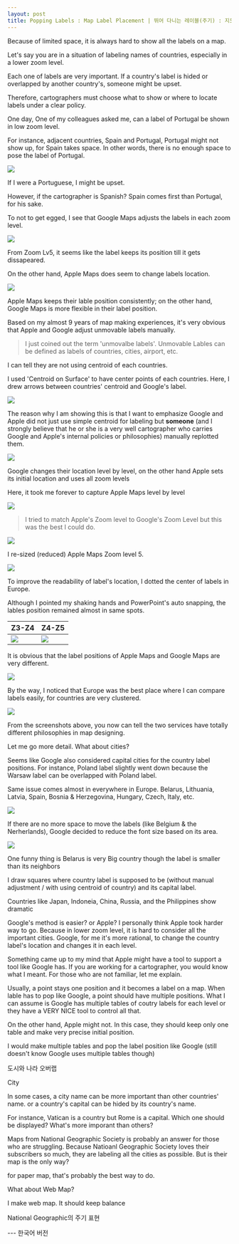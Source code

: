 ```yaml
---
layout: post
title: Popping Labels : Map Label Placement | 뛰어 다니는 레이블(주기) : 지도 레이블(주기) 위치
---
```


Because of limited space,
it is always hard to show all the labels on a map.


Let's say you are in a situation of labeling names of countries, especially in a lower zoom level.


Each one of labels are very important.
If a country's label is hided or overlapped by another country's, someone might be upset.


Therefore, cartographers must choose what to show or where to locate labels under a clear policy.


One day,
One of my colleagues asked me, can a label of Portugal be shown in low zoom level.


For instance, adjacent countries, Spain and Portugal,
Portugal might not show up, for Spain takes space.
In other words, there is no enough space to pose the label of Portugal.

<img src="https://github.com/pil0706/pil0706.github.io/blob/master/screenshots/positionofpois/no_portu.jpg?raw=true">


If I were a Portuguese, I might be upset.

However, if the cartographer is Spanish?
Spain comes first than Portugal, for his sake.


To not to get egged, I see that Google Maps adjusts the labels in each zoom level.

<img src="https://github.com/pil0706/pil0706.github.io/blob/master/screenshots/positionofpois/portu_location_change.gif?raw=true">

From Zoom Lv5, it seems like the label keeps its position till it gets dissapeared.

On the other hand, Apple Maps does seem to change labels location.

<img src="https://github.com/pil0706/pil0706.github.io/blob/master/screenshots/positionofpois/portu_location_change_apple.gif?raw=true">


Apple Maps keeps their lable position consistently; on the other hand, Google Maps is more flexible in their label position.


Based on my almost 9 years of map making experiences, it's very obvious that Apple and Google adjust unmovable labels manually.
> I just coined out the term 'unmovalbe labels'. Unmovable Lables can be defined as labels of countries, cities, airport, etc.

I can tell they are not using centroid of each countries.

I used 'Centroid on Surface' to have center points of each countries.
Here, I drew arrows between countries' centroid and Google's label.

<img src="https://github.com/pil0706/pil0706.github.io/blob/master/screenshots/positionofpois/naturalearth_google.gif?raw=true">


The reason why I am showing this is that I want to emphasize Google and Apple did not just use simple centroid for labeling but **someone** (and I strongly believe that he or she is a very well cartographer who carries Google and Apple's internal policies or philosophies) manually replotted them.

<img src="https://github.com/pil0706/pil0706.github.io/blob/master/screenshots/positionofpois/ne_google_z4.png?raw=true">


Google changes their location level by level, on the other hand
Apple sets its initial location and uses all zoom levels

Here, it took me forever to capture Apple Maps level by level

<img src="https://github.com/pil0706/pil0706.github.io/blob/master/screenshots/positionofpois/apple_google_z4.png?raw=true">

> I tried to match Apple's Zoom level to Google's Zoom Level but this was the best I could do.


<img src="https://github.com/pil0706/pil0706.github.io/blob/master/screenshots/positionofpois/apple_google_overlap.png?raw=true">




I re-sized (reduced) Apple Maps Zoom level 5.

<img src="https://github.com/pil0706/pil0706.github.io/blob/master/screenshots/positionofpois/apple_eu_z3z4_overlap_again.png?raw=true">


To improve the readability of label's location, I dotted the center of labels in Europe.


Although I pointed my shaking hands and PowerPoint's auto snapping, the lables position remained almost in same spots.

Z3-Z4 | Z4-Z5
-- | --
<img src="https://github.com/pil0706/pil0706.github.io/blob/master/screenshots/positionofpois/apple_eu_z3z4_overlap_again.png?raw=true"> | <img src="https://github.com/pil0706/pil0706.github.io/blob/master/screenshots/positionofpois/apple_eu_z4z5_overlap_withdots.png?raw=true">





It is obvious that the label positions of Apple Maps and Google Maps are very different.

<img src="https://github.com/pil0706/pil0706.github.io/blob/master/screenshots/positionofpois/z6asia_label_sq.png
?raw=true">


By the way, I noticed that Europe was the best place where I can compare labels easily, for countries are very clustered.

<img src="https://github.com/pil0706/pil0706.github.io/blob/master/screenshots/positionofpois/z6eu_label_sq.png
?raw=true">



From the screenshots above, you now can tell the two services have totally different philosophies in map designing.



Let me go more detail.
What about cities?



Seems like Google also considered capital cities for the country label positions.
For instance, Poland label slightly went down because the Warsaw label can be overlapped with Poland label.

Same issue comes almost in everywhere in Europe.
Belarus, Lithuania, Latvia, Spain, Bosnia & Herzegovina, Hungary, Czech, Italy, etc.

<img src="https://github.com/pil0706/pil0706.github.io/blob/master/screenshots/positionofpois/ne_centroid_z5_eu1.png?raw=true">

If there are no more space to move the labels (like Belgium & the Nerherlands), Google decided to reduce the font size based on its area.

<img src="https://github.com/pil0706/pil0706.github.io/blob/master/screenshots/positionofpois/ne_centroid_z5_eu2.png?raw=true">

One funny thing is Belarus is very Big country though the label is smaller than its neighbors












I draw squares where country label is supposed to be (without manual adjustment / with using centroid of country) and its capital label.

Countries like Japan, Indoneia, China, Russia, and the Philippines show dramatic













Google's method is easier? or Apple? 
I personally think Apple took harder way to go.
Because in lower zoom level, it is hard to consider all the important cities. Google, for me it's more rational, to change the country label's location and changes it in each level.




Something came up to my mind that Apple might have a tool to support a tool like Google has.
If you are working for a cartographer, you would know what I meant.
For those who are not familiar, let me explain.

Usually, a point stays one position and it becomes a label on a map.
When lable has to pop like Google, a point should have multiple positions.
What I can assume is Google has multiple tables of coutry labels for each level or they have a VERY NICE tool to control all that.

On the other hand, Apple might not. In this case, they should keep only one table and make very precise initial position.


I would make multiple tables and pop the label position like Google (still doesn't know Google uses multiple tables though)










도시와 나라 오버랩





City




In some cases, a city name can be more important than other countries' name.
or a country's capital can be hided by its country's name.

For instance, Vatican is a country but Rome is a capital. Which one should be displayed?
What's more imporant than others?


Maps from National Geographic Society is probably an answer for those who are struggling.
Because Natioanl Geographic Society loves their subscribers so much, they are labeling all the cities as possible.
But is their map is the only way?

for paper map, that's probably the best way to do.

What about Web Map?

I make web map.
It should keep balance 




National Geographic의 주기 표현




--- 한국어 버전